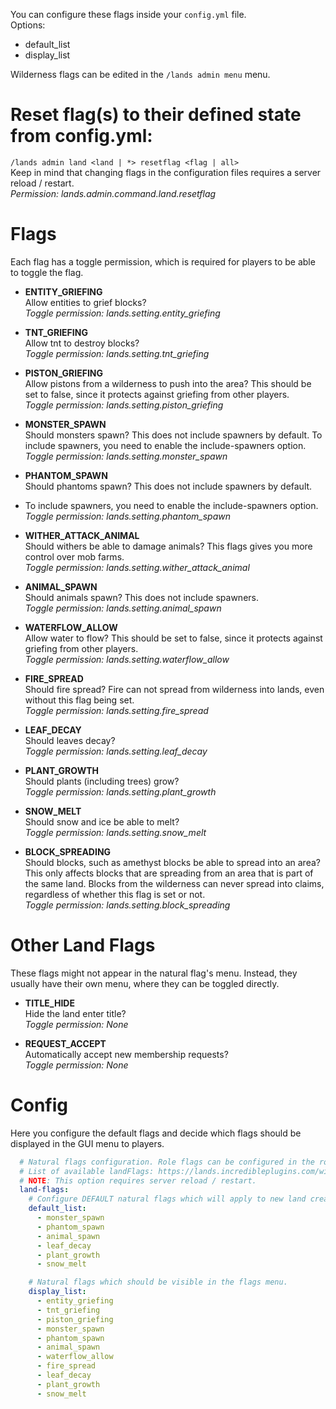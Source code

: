 You can configure these flags inside your `config.yml` file.\
Options: 
* default_list
* display_list

Wilderness flags can be edited in the `/lands admin menu` menu.

# Reset flag(s) to their defined state from config.yml:
`/lands admin land <land | *> resetflag <flag | all>`\
Keep in mind that changing flags in the configuration files requires a server reload / restart.\
*Permission: lands.admin.command.land.resetflag*

# Flags
Each flag has a toggle permission, which is required for players to be able to toggle the flag.

* **ENTITY_GRIEFING**\
Allow entities to grief blocks?\
*Toggle permission: lands.setting.entity_griefing*

* **TNT_GRIEFING**\
Allow tnt to destroy blocks?\
*Toggle permission: lands.setting.tnt_griefing*

* **PISTON_GRIEFING**\
Allow pistons from a wilderness to push into the area?
This should be set to false, since it protects against griefing from other players.\
*Toggle permission: lands.setting.piston_griefing*

* **MONSTER_SPAWN**\
Should monsters spawn? This does not include spawners by default.
To include spawners, you need to enable the include-spawners option.\
*Toggle permission: lands.setting.monster_spawn*

* **PHANTOM_SPAWN**\
Should phantoms spawn? This does not include spawners by default.
* To include spawners, you need to enable the include-spawners option.\
*Toggle permission: lands.setting.phantom_spawn*

* **WITHER_ATTACK_ANIMAL**\
Should withers be able to damage animals? This flags gives you more control over mob farms.\
*Toggle permission: lands.setting.wither_attack_animal*

* **ANIMAL_SPAWN**\
Should animals spawn? This does not include spawners.\
*Toggle permission: lands.setting.animal_spawn*

* **WATERFLOW_ALLOW**\
Allow water to flow?
This should be set to false, since it protects against griefing from other players.\
*Toggle permission: lands.setting.waterflow_allow*

* **FIRE_SPREAD**\
Should fire spread? Fire can not spread from wilderness into lands, even without this flag being set.\
*Toggle permission: lands.setting.fire_spread*

* **LEAF_DECAY**\
Should leaves decay?\
*Toggle permission: lands.setting.leaf_decay*

* **PLANT_GROWTH**\
Should plants (including trees) grow?\
*Toggle permission: lands.setting.plant_growth*

* **SNOW_MELT**\
Should snow and ice be able to melt?\
*Toggle permission: lands.setting.snow_melt*

* **BLOCK_SPREADING**\
Should blocks, such as amethyst blocks be able to spread into an area? 
This only affects blocks that are spreading from an area that is part of the same land.
Blocks from the wilderness can never spread into claims, regardless of whether this flag is set or not.\
*Toggle permission: lands.setting.block_spreading*

# Other Land Flags
These flags might not appear in the natural flag's menu. Instead, they usually have their own menu, where they can be toggled directly.

* **TITLE_HIDE**\
Hide the land enter title?\
*Toggle permission: None*

* **REQUEST_ACCEPT**\
Automatically accept new membership requests?\
*Toggle permission: None*

# Config
Here you configure the default flags and decide which flags should be displayed in the GUI menu to players.
```yaml
  # Natural flags configuration. Role flags can be configured in the roles.yml file.
  # List of available landFlags: https://lands.incredibleplugins.com/wiki/Natural-Flags
  # NOTE: This option requires server reload / restart.
  land-flags:
    # Configure DEFAULT natural flags which will apply to new land creations.
    default_list:
      - monster_spawn
      - phantom_spawn
      - animal_spawn
      - leaf_decay
      - plant_growth
      - snow_melt

    # Natural flags which should be visible in the flags menu.
    display_list:
      - entity_griefing
      - tnt_griefing
      - piston_griefing
      - monster_spawn
      - phantom_spawn
      - animal_spawn
      - waterflow_allow
      - fire_spread
      - leaf_decay
      - plant_growth
      - snow_melt
```
